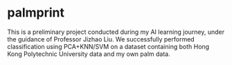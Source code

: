 # palmprint
This is a preliminary project conducted during my AI learning journey, under the guidance of Professor Jizhao Liu. We successfully performed classification using PCA+KNN/SVM on a dataset containing both Hong Kong Polytechnic University data and my own palm data. 
